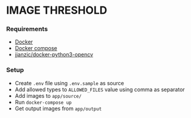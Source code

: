 **IMAGE THRESHOLD**
===

### **Requirements**

- [Docker](https://www.docker.com)
- [Docker compose](https://github.com/docker/compose)
- [jjanzic/docker-python3-opencv](https://hub.docker.com/r/jjanzic/docker-python3-opencv)

### **Setup**

- Create `.env` file using `.env.sample` as source
- Add allowed types to `ALLOWED_FILES` value using comma as separator
- Add images to `app/source/`
- Run `docker-compose up`
- Get output images from `app/output`
